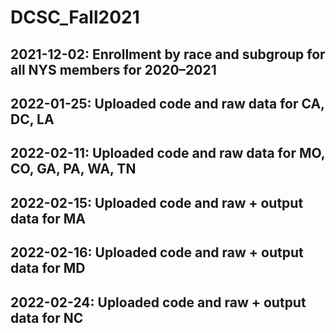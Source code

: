 # DCSC_Fall2021
## 2021-12-02: Enrollment by race and subgroup for all NYS members for 2020–2021
## 2022-01-25: Uploaded code and raw data for CA, DC, LA
## 2022-02-11: Uploaded code and raw data for MO, CO, GA, PA, WA, TN
## 2022-02-15: Uploaded code and raw + output data for MA
## 2022-02-16: Uploaded code and raw + output data for MD
## 2022-02-24: Uploaded code and raw + output data for NC
